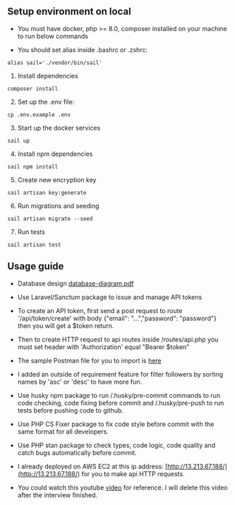 ## Setup environment on local 

- You must have docker, php >= 8.0, composer installed on your machine to run below commands


- You should set alias inside .bashrc or .zshrc: 
```
alias sail='./vendor/bin/sail'
```

1. Install dependencies
```
composer install
```

2. Set up the .env file:
```
cp .env.example .env
```

3. Start up the docker services
```
sail up
```

4. Install npm dependencies
```
sail npm install
```

5. Create new encryption key
```
sail artisan key:generate
```

6. Run migrations and seeding
```
sail artisan migrate --seed
```

7. Run tests
```
sail artisan test
```

## Usage guide

-   Database design [database-diagram.pdf](https://github.com/tuan-nguyen-van/jitera-coding-test/blob/develop/database-diagram.pdf)

-   Use Laravel/Sanctum package to issue and manage API tokens

-   To create an API token, first send a post request to route '/api/token/create' with body {"email": "...","password": "password"} then you will get a $token return.

- Then to create HTTP request to api routes inside /routes/api.php you must set header with 'Authorization' equal "Bearer $token"

- The sample Postman file for you to import is [here](https://github.com/tuan-nguyen-van/jitera-coding-test/blob/develop/postman_collection.json)

- I added an outside of requirement feature for filter followers by sorting names by 'asc' or 'desc' to have more fun. 

- Use husky npm package to run /.husky/pre-commit commands to run code checking, code fixing before commit and /.husky/pre-push to run tests before pushing code to github.

- Use PHP CS Fixer package to fix code style before commit with the same format for all developers.

- Use PHP stan package to check types, code logic, code quality and catch bugs automatically before commit.

- I already deployed on AWS EC2 at this ip address: [http://13.213.67.188/](http://13.213.67.188/) for you to make api HTTP requests.

- You could watch this youtube [video](https://youtu.be/rbqea2YZv6U) for reference. I will delete this video after the interview finished.
